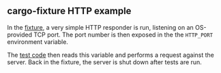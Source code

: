 ## cargo-fixture HTTP example

In the [fixture](./tests/fixture.rs), a very simple HTTP responder is run, listening on an OS-provided TCP port. The port number is then exposed in the the `HTTP_PORT` environment variable.

The [test code](./tests/test.rs) then reads this variable and performs a request against the server. Back in the fixture, the server is shut down after tests are run.
